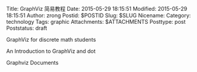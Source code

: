 Title: GraphViz 简易教程
Date: 2015-05-29 18:15:51
Modified: 2015-05-29 18:15:51
Author: zrong
Postid: $POSTID
Slug: $SLUG
Nicename: 
Category: technology
Tags: graphic
Attachments: $ATTACHMENTS
Posttype: post
Poststatus: draft

GraphViz for discrete math students

An Introduction to GraphViz and dot

Graphviz Documents

[1]: http://graphs.grevian.org/
[2]: http://www.linuxdevcenter.com/pub/a/linux/2004/05/06/graphviz_dot.html
[3]: http://www.graphviz.org/Documentation.php
[4]: http://www.graphviz.org/
